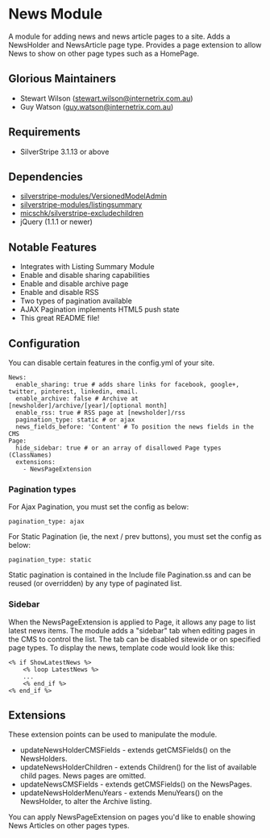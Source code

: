 News Module
=======================================

A module for adding news and news article pages to a site. Adds a NewsHolder and NewsArticle page type. Provides a page extension to allow News to show on other page types such as a HomePage.

## Glorious Maintainers

*  Stewart Wilson (<stewart.wilson@internetrix.com.au>)
*  Guy Watson (<guy.watson@internetrix.com.au>)

## Requirements

* SilverStripe 3.1.13 or above

## Dependencies

* [silverstripe-modules/VersionedModelAdmin](https://gitlab.internetrix.net/silverstripe-modules/versionedmodeladmin)
* [silverstripe-modules/listingsummary](https://gitlab.internetrix.net/silverstripe-modules/listingsummary)
* [micschk/silverstripe-excludechildren](https://github.com/micschk/silverstripe-excludechildren)
* jQuery (1.1.1 or newer)

## Notable Features

* Integrates with Listing Summary Module
* Enable and disable sharing capabilities
* Enable and disable archive page
* Enable and disable RSS
* Two types of pagination available
* AJAX Pagination implements HTML5 push state
* This great README file!

## Configuration

You can disable certain features in the config.yml of your site.

	News:
	  enable_sharing: true # adds share links for facebook, google+, twitter, pinterest, linkedin, email.
	  enable_archive: false # Archive at [newsholder]/archive/[year]/[optional month]
	  enable_rss: true # RSS page at [newsholder]/rss
	  pagination_type: static # or ajax
	  news_fields_before: 'Content' # To position the news fields in the CMS
	Page:
	  hide_sidebar: true # or an array of disallowed Page types (ClassNames)
	  extensions:
	    - NewsPageExtension

### Pagination types

For Ajax Pagination, you must set the config as below:

	pagination_type: ajax

For Static Pagination (ie, the next / prev buttons), you must set the config as below:

	pagination_type: static

Static pagination is contained in the Include file Pagination.ss and can be reused (or overridden) by any type of paginated list.

### Sidebar

When the NewsPageExtension is applied to Page, it allows any page to list latest news items. The module adds a "sidebar" tab when editing pages in the CMS to control the list. The tab can be disabled sitewide or on specified page types. To display the news, template code would look like this:

	<% if ShowLatestNews %>
		<% loop LatestNews %>
		...
		<% end_if %>
	<% end_if %> 

## Extensions

These extension points can be used to manipulate the module. 

* updateNewsHolderCMSFields - extends getCMSFields() on the NewsHolders.
* updateNewsHolderChildren - extends Children() for the list of available child pages. News pages are omitted.
* updateNewsCMSFields - extends getCMSFields() on the NewsPages.
* updateNewsHolderMenuYears - extends MenuYears() on the NewsHolder, to alter the Archive listing.

You can apply NewsPageExtension on pages you'd like to enable showing News Articles on other pages types.

